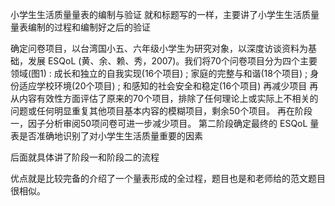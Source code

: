 小学生生活质量量表的编制与验证
就和标题写的一样，主要讲了小学生生活质量量表编制的过程和编制好之后的验证


确定问卷项目，以台湾国小五、六年级小学生为研究对象，以深度访谈资料为基础，发展 ESQoL (黄、余、赖、秀，2007)。我们将70个问卷项目分为四个主要领域(图1) : 成长和独立的自我实现(16个项目) ; 家庭的完整与和谐(18个项目) ; 身份适应学校环境(20个项目) ; 和感知的社会安全和稳定(16个项目)
再减少项目
再从内容有效性方面评估了原来的70个项目，排除了任何理论上或实际上不相关的问题或任何明显重复其他项目基本内容的模糊项目，剩余50个项目。
再在阶段一，因子分析审阅50项问卷可进一步减少项目。
第二阶段确定最终的 ESQoL 量表是否准确地识别了对小学生生活质量重要的因素

后面就具体讲了阶段一和阶段二的流程

优点就是比较完备的介绍了一个量表形成的全过程，题目也是和老师给的范文题目很相似。